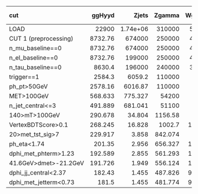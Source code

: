 | cut                   |    ggHyyd |         Zjets |     Zgamma |     Wgamma |         Wjets |   gammajet_direct |        data23 |   S/sqrt(B) |   S/sqrt(S+B) |   S/sqrt(S+1.3B) |   ZBi (σ_b=30%) |
|:----------------------|----------:|--------------:|-----------:|-----------:|--------------:|------------------:|--------------:|------------:|--------------:|-----------------:|----------------:|
| LOAD                  | 22900     |      1.74e+06 | 310000     | 568000     |      3.97e+06 |          1.73e+08 |      2.13e+08 |       1.157 |         1.157 |            1.015 |          -0.199 |
| CUT 1 (preprocessing) |  8732.76  | 674000        | 250000     | 428000     |      2.81e+06 |          1.46e+08 |      3.62e+07 |       0.64  |         0.64  |            0.561 |          -0.199 |
| n_mu_baseline==0      |  8732.76  | 674000        | 250000     | 428000     |      2.81e+06 |          1.46e+08 |      3.62e+07 |       0.64  |         0.64  |            0.561 |          -0.199 |
| n_el_baseline==0      |  8732.76  | 199000        | 250000     | 428000     |      2.81e+06 |          1.46e+08 |      3.62e+07 |       0.641 |         0.641 |            0.562 |          -0.199 |
| n_tau_baseline==0     |  8630.4   | 196000        | 240000     | 395000     |      2.78e+06 |          1.43e+08 |      3.55e+07 |       0.639 |         0.639 |            0.56  |          -0.199 |
| trigger==1            |  2584.3   |   6059.2      | 110000     |  97500     | 274000        |          6.37e+06 |      7.73e+06 |       0.677 |         0.677 |            0.593 |          -0.198 |
| ph_pt>50GeV           |  2578.16  |   6016.87     | 110000     |  97200     | 272000        |          6.35e+06 |      7.67e+06 |       0.677 |         0.677 |            0.594 |          -0.198 |
| MET>100GeV            |   568.633 |    775.327    |  54200     |  40200     |  50500        |     948000        |      1.01e+06 |       0.392 |         0.392 |            0.344 |          -0.198 |
| n_jet_central<=3      |   491.889 |    681.041    |  51100     |  35600     |  46200        |     906000        | 857000        |       0.357 |         0.357 |            0.313 |          -0.198 |
| 140>mT>100GeV         |   290.678 |     34.804    |   1156.58  |   2327.2   |   3585.15     |      10500        |  27300        |       1.373 |         1.368 |            1.201 |          -0.177 |
| VertexBDTScore>0.1    |   268.245 |     16.828    |   1002.7   |   1992.71  |   3077.47     |       4023.64     |  13300        |       1.751 |         1.741 |            1.529 |          -0.161 |
| 20>met_tst_sig>7      |   229.917 |      3.858    |    842.074 |   1592.6   |   1909.97     |        111.665    |   2643.63     |       2.728 |         2.685 |            2.363 |          -0.091 |
| ph_eta<1.74           |   201.35  |      2.956    |    656.327 |   1190.94  |   1042.18     |         42.25     |   1860.9      |       2.908 |         2.848 |            2.51  |          -0.059 |
| dphi_met_phterm>1.23  |   192.589 |      2.855    |    561.293 |   1093.29  |    975.688    |         42.25     |   1455.07     |       2.997 |         2.929 |            2.582 |          -0.044 |
| 41.6GeV>dmet>-21.2GeV |   191.726 |      1.949    |    556.124 |   1056.82  |    953.29     |          9.367    |   1340.39     |       3.063 |         2.991 |            2.637 |          -0.037 |
| dphi_jj_central<2.37  |   182.43  |      1.455    |    487.826 |    937.736 |    873.623    |          6.715    |   1139.15     |       3.107 |         3.028 |            2.672 |          -0.024 |
| dphi_met_jetterm<0.73 |   181.5   |      1.455    |    481.774 |    925.184 |    869.816    |          6.544    |   1117.51     |       3.112 |         3.032 |            2.675 |          -0.022 |